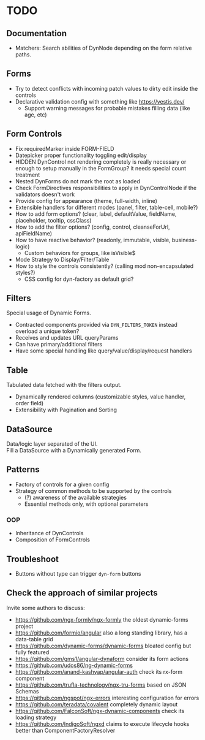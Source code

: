 # TODO

## Documentation

- Matchers: Search abilities of DynNode depending on the form relative paths.

## Forms

- Try to detect conflicts with incoming patch values to dirty edit inside the controls
- Declarative validation config with something like <https://vestjs.dev/>
  - Support warning messages for probable mistakes filling data (like age, etc)

## Form Controls

- Fix requiredMarker inside FORM-FIELD
- Datepicker proper functionality toggling edit/display
- HIDDEN DynControl not rendering completely is really necessary or enough to setup manually in the FormGroup? it needs special count treatment
- Nested DynForms do not mark the root as loaded
- Check FormDirectives responsibilities to apply in DynControlNode if the validators doesn't work
- Provide config for appearance (theme, full-width, inline)
- Extensible handlers for different modes (panel, filter, table-cell, mobile?)
- How to add form options? (clear, label, defaultValue, fieldName, placeholder, tooltip, cssClass)
- How to add the filter options? (config, control, cleanseForUrl, apiFieldName)
- How to have reactive behavior? (readonly, immutable, visible, business-logic)
  - Custom behaviors for groups, like isVisible$
- Mode Strategy to Display/Filter/Table
- How to style the controls consistently? (calling mod non-encapsulated styles?)
  - CSS config for dyn-factory as default grid?

## Filters

Special usage of Dynamic Forms.

- Contracted components provided via `DYN_FILTERS_TOKEN` instead overload a unique token?
- Receives and updates URL queryParams
- Can have primary/additional filters
- Have some special handling like query/value/display/request handlers

## Table

Tabulated data fetched with the filters output.

- Dynamically rendered columns (customizable styles, value handler, order field)
- Extensibility with Pagination and Sorting

## DataSource

Data/logic layer separated of the UI.  
Fill a DataSource with a Dynamically generated Form.

## Patterns

- Factory of controls for a given config
- Strategy of common methods to be supported by the controls
  - (?) awareness of the available strategies
  - Essential methods only, with optional parameters

### OOP

- Inheritance of DynControls
- Composition of FormControls

## Troubleshoot

- Buttons without type can trigger `dyn-form` buttons

## Check the approach of similar projects

Invite some authors to discuss:

- <https://github.com/ngx-formly/ngx-formly> the oldest dynamic-forms project
- <https://github.com/formio/angular> also a long standing library, has a data-table grid
- <https://github.com/dynamic-forms/dynamic-forms> bloated config but fully featured
- <https://github.com/gms1/angular-dynaform> consider its form actions
- <https://github.com/udos86/ng-dynamic-forms>
- <https://github.com/anand-kashyap/angular-auth> check its rx-form component
- <https://github.com/trufla-technology/ngx-tru-forms> based on JSON Schemas
- <https://github.com/ngspot/ngx-errors> interesting configuration for errors
- <https://github.com/teradata/covalent> completely dynamic layout
- <https://github.com/FalconSoft/ngx-dynamic-components> check its loading strategy
- <https://github.com/IndigoSoft/ngxd> claims to execute lifecycle hooks better than ComponentFactoryResolver
